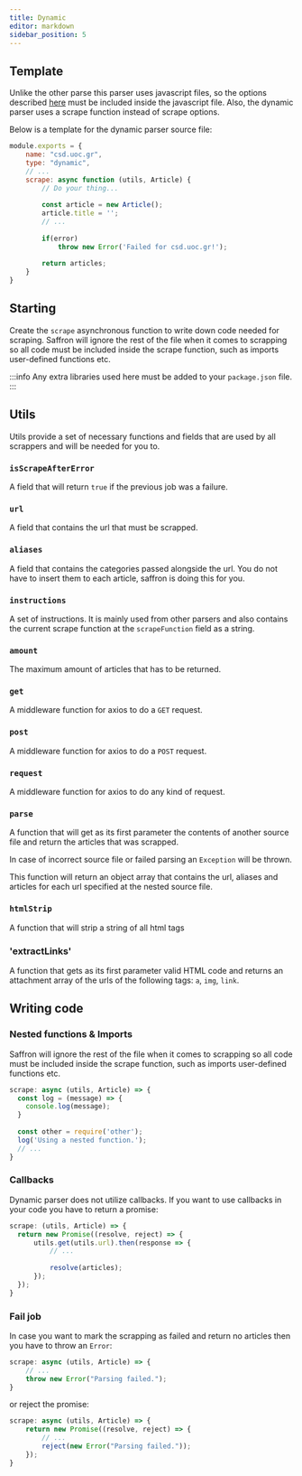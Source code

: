 ```yaml
---
title: Dynamic
editor: markdown
sidebar_position: 5
---
```


## Template

Unlike the other parse this parser uses javascript files, so the options described [here](./01_general.md) must be included
inside the javascript file. Also, the dynamic parser uses a scrape function instead of scrape options.

Below is a template for the dynamic parser source file:
```js
module.exports = {
    name: "csd.uoc.gr",
    type: "dynamic",
    // ...
    scrape: async function (utils, Article) {
        // Do your thing...
        
        const article = new Article();
        article.title = '';
        // ...
        
        if(error)
            throw new Error('Failed for csd.uoc.gr!');
        
        return articles;
    }
}
```

## Starting

Create the `scrape` asynchronous function to write down code needed for scraping.
Saffron will ignore the rest of the file when it comes to scrapping so
all code must be included inside the scrape function, such as imports user-defined functions etc.

:::info
Any extra libraries used here must be added to your `package.json` file.
:::

## Utils

Utils provide a set of necessary functions and fields that are used by all scrappers
and will be needed for you to.

### `isScrapeAfterError`
A field that will return `true` if the previous job was a failure.

### `url`
A field that contains the url that must be scrapped.

### `aliases`
A field that contains the categories passed alongside the url.
You do not have to insert them to each article, saffron is doing
this for you.

### `instructions`
A set of instructions. It is mainly used from other parsers and
also contains the current scrape function at the `scrapeFunction` field as a string.

### `amount`
The maximum amount of articles that has to be returned.

### `get`
A middleware function for axios to do a `GET` request.

### `post`
A middleware function for axios to do a `POST` request.

### `request`
A middleware function for axios to do any kind of request.

### `parse`
A function that will get as its first parameter the contents
of another source file and return the articles that was scrapped.

In case of incorrect source file or failed parsing an `Exception` will be thrown.

This function will return an object array that contains the
url, aliases and articles for each url specified at the
nested source file.

### `htmlStrip`
A function that will strip a string of all html tags

### 'extractLinks'
A function that gets as its first parameter valid HTML code
and returns an attachment array of the urls of the following tags:
`a`, `img`, `link`.

## Writing code

### Nested functions & Imports
Saffron will ignore the rest of the file when it comes to scrapping so
all code must be included inside the scrape function, such as imports user-defined functions etc.

```js
scrape: async (utils, Article) => {
  const log = (message) => {
    console.log(message);  
  }
  
  const other = require('other');
  log('Using a nested function.');
  // ...
}
```

### Callbacks
Dynamic parser does not utilize callbacks. If you want to use callbacks in your code you
have to return a promise:

```javascript
scrape: (utils, Article) => {
  return new Promise((resolve, reject) => {
      utils.get(utils.url).then(response => {
          // ...
          
          resolve(articles);
      });
  });
}
```

### Fail job

In case you want to mark the scrapping as failed and return no articles then you have to throw an `Error`:

```js
scrape: async (utils, Article) => {
    // ...
    throw new Error("Parsing failed.");
}
```
or reject the promise:
```js
scrape: async (utils, Article) => {
    return new Promise((resolve, reject) => {
        // ...
        reject(new Error("Parsing failed."));
    });
}
```
